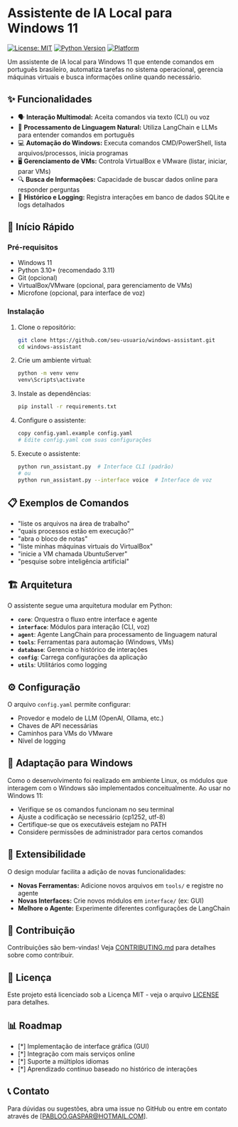 # Assistente de IA Local para Windows 11

[![License: MIT](https://img.shields.io/badge/License-MIT-yellow.svg)](https://opensource.org/licenses/MIT)
[![Python Version](https://img.shields.io/badge/python-3.10%2B-blue)](https://www.python.org/downloads/)
[![Platform](https://img.shields.io/badge/platform-Windows%2011-blue)](https://www.microsoft.com/windows/windows-11)

Um assistente de IA local para Windows 11 que entende comandos em português brasileiro, automatiza tarefas no sistema operacional, gerencia máquinas virtuais e busca informações online quando necessário.

## ✨ Funcionalidades

* 🗣️ **Interação Multimodal:** Aceita comandos via texto (CLI) ou voz
* 🧠 **Processamento de Linguagem Natural:** Utiliza LangChain e LLMs para entender comandos em português
* 💻 **Automação do Windows:** Executa comandos CMD/PowerShell, lista arquivos/processos, inicia programas
* 🖥️ **Gerenciamento de VMs:** Controla VirtualBox e VMware (listar, iniciar, parar VMs)
* 🔍 **Busca de Informações:** Capacidade de buscar dados online para responder perguntas
* 📝 **Histórico e Logging:** Registra interações em banco de dados SQLite e logs detalhados

## 🚀 Início Rápido

### Pré-requisitos

* Windows 11
* Python 3.10+ (recomendado 3.11)
* Git (opcional)
* VirtualBox/VMware (opcional, para gerenciamento de VMs)
* Microfone (opcional, para interface de voz)

### Instalação

1. Clone o repositório:
   ```bash
   git clone https://github.com/seu-usuario/windows-assistant.git
   cd windows-assistant
   ```

2. Crie um ambiente virtual:
   ```bash
   python -m venv venv
   venv\Scripts\activate
   ```

3. Instale as dependências:
   ```bash
   pip install -r requirements.txt
   ```

4. Configure o assistente:
   ```bash
   copy config.yaml.example config.yaml
   # Edite config.yaml com suas configurações
   ```

5. Execute o assistente:
   ```bash
   python run_assistant.py  # Interface CLI (padrão)
   # ou
   python run_assistant.py --interface voice  # Interface de voz
   ```

## 📋 Exemplos de Comandos

* "liste os arquivos na área de trabalho"
* "quais processos estão em execução?"
* "abra o bloco de notas"
* "liste minhas máquinas virtuais do VirtualBox"
* "inicie a VM chamada UbuntuServer"
* "pesquise sobre inteligência artificial"

## 🏗️ Arquitetura

O assistente segue uma arquitetura modular em Python:

* **`core`**: Orquestra o fluxo entre interface e agente
* **`interface`**: Módulos para interação (CLI, voz)
* **`agent`**: Agente LangChain para processamento de linguagem natural
* **`tools`**: Ferramentas para automação (Windows, VMs)
* **`database`**: Gerencia o histórico de interações
* **`config`**: Carrega configurações da aplicação
* **`utils`**: Utilitários como logging

## ⚙️ Configuração

O arquivo `config.yaml` permite configurar:

* Provedor e modelo de LLM (OpenAI, Ollama, etc.)
* Chaves de API necessárias
* Caminhos para VMs do VMware
* Nível de logging

## 🔧 Adaptação para Windows

Como o desenvolvimento foi realizado em ambiente Linux, os módulos que interagem com o Windows são implementados conceitualmente. Ao usar no Windows 11:

* Verifique se os comandos funcionam no seu terminal
* Ajuste a codificação se necessário (cp1252, utf-8)
* Certifique-se que os executáveis estejam no PATH
* Considere permissões de administrador para certos comandos

## 🧩 Extensibilidade

O design modular facilita a adição de novas funcionalidades:

* **Novas Ferramentas:** Adicione novos arquivos em `tools/` e registre no agente
* **Novas Interfaces:** Crie novos módulos em `interface/` (ex: GUI)
* **Melhore o Agente:** Experimente diferentes configurações de LangChain

## 🤝 Contribuição

Contribuições são bem-vindas! Veja [CONTRIBUTING.md](CONTRIBUTING.md) para detalhes sobre como contribuir.

## 📄 Licença

Este projeto está licenciado sob a Licença MIT - veja o arquivo [LICENSE](LICENSE) para detalhes.

## 📊 Roadmap

- [*] Implementação de interface gráfica (GUI)
- [*] Integração com mais serviços online
- [*] Suporte a múltiplos idiomas
- [*] Aprendizado contínuo baseado no histórico de interações

## 📞 Contato

Para dúvidas ou sugestões, abra uma issue no GitHub ou entre em contato através de [PABLOO.GASPAR@HOTMAIL.COM].
